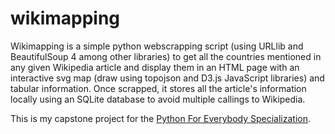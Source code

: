# wikimapping
Wikimapping is a simple python webscrapping script (using URLlib and BeautifulSoup 4 among other libraries) to get all the countries mentioned in any given Wikipedia article and display them in an HTML page with an interactive svg map (draw using topojson and D3.js JavaScript libraries) and tabular information. Once scrapped, it stores all the article's information locally using an SQLite database to avoid multiple callings to Wikipedia.

This is my capstone project for the [Python For Everybody Specialization](https://www.coursera.org/specializations/python).
